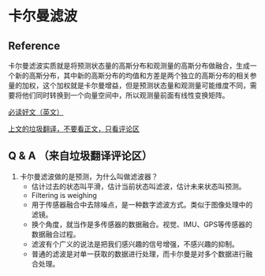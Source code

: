 # 卡尔曼滤波

## Reference

卡尔曼滤波实质就是将预测状态量的高斯分布和观测量的高斯分布做融合，生成一个新的高斯分布，其中新的高斯分布的均值和方差是两个独立的高斯分布的相关参量的加权，这个加权就是卡尔曼增益，但是预测状态量和观测量可能维度不同，需要将他们同时转换到一个向量空间中，所以观测量前面有线性变换矩阵。

[必读好文（英文）](https://www.bzarg.com/p/how-a-kalman-filter-works-in-pictures/)

[上文的垃圾翻译，不要看正文，只看评论区](https://zhuanlan.zhihu.com/p/39912633)

## Q & A （来自垃圾翻译评论区）

1. 卡尔曼滤波做的是预测，为什么叫做滤波器？
   - 估计过去的状态叫平滑，估计当前状态叫滤波，估计未来状态叫预测。
   - Filtering is weighing
   - 用于传感器融合中去除噪点，是一种数字滤波方式。类似于图像处理中的滤镜。
   - 换个角度，就当作是多传感器的数据融合。视觉、IMU、GPS等传感器的数据融合过程。
   - 滤波有个广义的说法是把我们感兴趣的信号增强，不感兴趣的抑制。
   - 普通的滤波是对单一获取的数据进行处理，而卡尔曼是对多个数据进行融合处理。